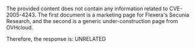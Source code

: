 The provided content does not contain any information related to CVE-2005-4243. The first document is a marketing page for Flexera's Secunia Research, and the second is a generic under-construction page from OVHcloud.

Therefore, the response is: UNRELATED